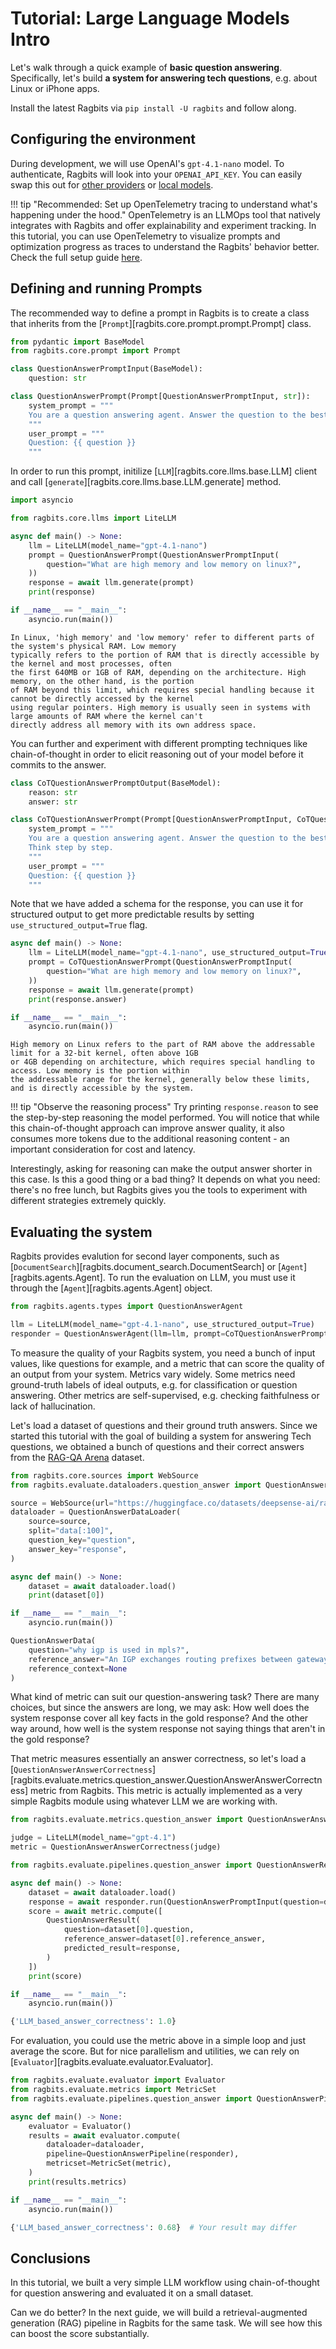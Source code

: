 # Tutorial: Large Language Models Intro

Let's walk through a quick example of **basic question answering**. Specifically, let's build **a system for answering tech questions**, e.g. about Linux or iPhone apps.

Install the latest Ragbits via `pip install -U ragbits` and follow along.

## Configuring the environment

During development, we will use OpenAI's `gpt-4.1-nano` model. To authenticate, Ragbits will look into your `OPENAI_API_KEY`. You can easily swap this out for [other providers](../how-to/llms/use_llms.md) or [local models](../how-to/llms/use_local_llms.md).

!!! tip "Recommended: Set up OpenTelemetry tracing to understand what's happening under the hood."
    OpenTelemetry is an LLMOps tool that natively integrates with Ragbits and offer explainability and experiment tracking. In this tutorial, you can use OpenTelemetry to visualize prompts and optimization progress as traces to understand the Ragbits' behavior better. Check the full setup guide [here](../how-to/audit/use_tracing.md/#using-opentelemetry-tracer).

## Defining and running Prompts

The recommended way to define a prompt in Ragbits is to create a class that inherits from the [`Prompt`][ragbits.core.prompt.prompt.Prompt] class.

```python
from pydantic import BaseModel
from ragbits.core.prompt import Prompt

class QuestionAnswerPromptInput(BaseModel):
    question: str

class QuestionAnswerPrompt(Prompt[QuestionAnswerPromptInput, str]):
    system_prompt = """
    You are a question answering agent. Answer the question to the best of your ability.
    """
    user_prompt = """
    Question: {{ question }}
    """
```

In order to run this prompt, initilize [`LLM`][ragbits.core.llms.base.LLM] client and call [`generate`][ragbits.core.llms.base.LLM.generate] method.

```python
import asyncio

from ragbits.core.llms import LiteLLM

async def main() -> None:
    llm = LiteLLM(model_name="gpt-4.1-nano")
    prompt = QuestionAnswerPrompt(QuestionAnswerPromptInput(
        question="What are high memory and low memory on linux?",
    ))
    response = await llm.generate(prompt)
    print(response)

if __name__ == "__main__":
    asyncio.run(main())
```

```text
In Linux, 'high memory' and 'low memory' refer to different parts of the system's physical RAM. Low memory
typically refers to the portion of RAM that is directly accessible by the kernel and most processes, often
the first 640MB or 1GB of RAM, depending on the architecture. High memory, on the other hand, is the portion
of RAM beyond this limit, which requires special handling because it cannot be directly accessed by the kernel
using regular pointers. High memory is usually seen in systems with large amounts of RAM where the kernel can't
directly address all memory with its own address space.
```

You can further and experiment with different prompting techniques like chain-of-thought in order to elicit reasoning out of your model before it commits to the answer.

```python hl_lines="2 8"
class CoTQuestionAnswerPromptOutput(BaseModel):
    reason: str
    answer: str

class CoTQuestionAnswerPrompt(Prompt[QuestionAnswerPromptInput, CoTQuestionAnswerPromptOutput]):
    system_prompt = """
    You are a question answering agent. Answer the question to the best of your ability.
    Think step by step.
    """
    user_prompt = """
    Question: {{ question }}
    """
```

Note that we have added a schema for the response, you can use it for structured output to get more predictable results by setting `use_structured_output=True` flag.

```python hl_lines="2"
async def main() -> None:
    llm = LiteLLM(model_name="gpt-4.1-nano", use_structured_output=True)
    prompt = CoTQuestionAnswerPrompt(QuestionAnswerPromptInput(
        question="What are high memory and low memory on linux?",
    ))
    response = await llm.generate(prompt)
    print(response.answer)

if __name__ == "__main__":
    asyncio.run(main())
```

```text
High memory on Linux refers to the part of RAM above the addressable limit for a 32-bit kernel, often above 1GB
or 4GB depending on architecture, which requires special handling to access. Low memory is the portion within
the addressable range for the kernel, generally below these limits, and is directly accessible by the system.
```

!!! tip "Observe the reasoning process"
    Try printing `response.reason` to see the step-by-step reasoning the model performed. You will notice that while this chain-of-thought approach can improve answer quality, it also consumes more tokens due to the additional reasoning content - an important consideration for cost and latency.

Interestingly, asking for reasoning can make the output answer shorter in this case. Is this a good thing or a bad thing? It depends on what you need: there's no free lunch, but Ragbits gives you the tools to experiment with different strategies extremely quickly.

## Evaluating the system

Ragbits provides evalution for second layer components, such as [`DocumentSearch`][ragbits.document_search.DocumentSearch] or [`Agent`][ragbits.agents.Agent]. To run the evaluation on LLM, you must use it through the [`Agent`][ragbits.agents.Agent] object.

```python
from ragbits.agents.types import QuestionAnswerAgent

llm = LiteLLM(model_name="gpt-4.1-nano", use_structured_output=True)
responder = QuestionAnswerAgent(llm=llm, prompt=CoTQuestionAnswerPrompt)
```

To measure the quality of your Ragbits system, you need a bunch of input values, like questions for example, and a metric that can score the quality of an output from your system. Metrics vary widely. Some metrics need ground-truth labels of ideal outputs, e.g. for classification or question answering. Other metrics are self-supervised, e.g. checking faithfulness or lack of hallucination.

Let's load a dataset of questions and their ground truth answers. Since we started this tutorial with the goal of building a system for answering Tech questions, we obtained a bunch of questions and their correct answers from the [RAG-QA Arena](https://arxiv.org/abs/2407.13998) dataset.

```python
from ragbits.core.sources import WebSource
from ragbits.evaluate.dataloaders.question_answer import QuestionAnswerDataLoader

source = WebSource(url="https://huggingface.co/datasets/deepsense-ai/ragbits/resolve/main/ragqa_arena_tech_examples.jsonl")
dataloader = QuestionAnswerDataLoader(
    source=source,
    split="data[:100]",
    question_key="question",
    answer_key="response",
)
```

```python
async def main() -> None:
    dataset = await dataloader.load()
    print(dataset[0])

if __name__ == "__main__":
    asyncio.run(main())
```

```python
QuestionAnswerData(
    question="why igp is used in mpls?",
    reference_answer="An IGP exchanges routing prefixes between gateways/routers.  \nWithout a routing protocol, you'd have to configure each route on every router and you'd have no dynamic updates when routes change because of link failures. \nFuthermore, within an MPLS network, an IGP is vital for advertising the internal topology and ensuring connectivity for MP-BGP inside the network.",
    reference_context=None
)
```

What kind of metric can suit our question-answering task? There are many choices, but since the answers are long, we may ask: How well does the system response cover all key facts in the gold response? And the other way around, how well is the system response not saying things that aren't in the gold response?

That metric measures essentially an answer correctness, so let's load a [`QuestionAnswerAnswerCorrectness`][ragbits.evaluate.metrics.question_answer.QuestionAnswerAnswerCorrectness] metric from Ragbits. This metric is actually implemented as a very simple Ragbits module using whatever LLM we are working with.

```python
from ragbits.evaluate.metrics.question_answer import QuestionAnswerAnswerCorrectness

judge = LiteLLM(model_name="gpt-4.1")
metric = QuestionAnswerAnswerCorrectness(judge)
```

```python hl_lines="6-12"
from ragbits.evaluate.pipelines.question_answer import QuestionAnswerResult

async def main() -> None:
    dataset = await dataloader.load()
    response = await responder.run(QuestionAnswerPromptInput(question=dataset[0].question))
    score = await metric.compute([
        QuestionAnswerResult(
            question=dataset[0].question,
            reference_answer=dataset[0].reference_answer,
            predicted_result=response,
        )
    ])
    print(score)

if __name__ == "__main__":
    asyncio.run(main())
```

```python
{'LLM_based_answer_correctness': 1.0}
```

For evaluation, you could use the metric above in a simple loop and just average the score. But for nice parallelism and utilities, we can rely on [`Evaluator`][ragbits.evaluate.evaluator.Evaluator].

```python
from ragbits.evaluate.evaluator import Evaluator
from ragbits.evaluate.metrics import MetricSet
from ragbits.evaluate.pipelines.question_answer import QuestionAnswerPipeline

async def main() -> None:
    evaluator = Evaluator()
    results = await evaluator.compute(
        dataloader=dataloader,
        pipeline=QuestionAnswerPipeline(responder),
        metricset=MetricSet(metric),
    )
    print(results.metrics)

if __name__ == "__main__":
    asyncio.run(main())
```

```python
{'LLM_based_answer_correctness': 0.68}  # Your result may differ
```

## Conclusions

In this tutorial, we built a very simple LLM workflow using chain-of-thought for question answering and evaluated it on a small dataset.

Can we do better? In the next guide, we will build a retrieval-augmented generation (RAG) pipeline in Ragbits for the same task. We will see how this can boost the score substantially.
